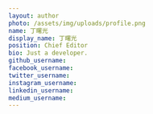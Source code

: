 ```yaml
---
layout: author
photo: /assets/img/uploads/profile.png
name: 丁曙光
display_name: 丁曙光
position: Chief Editor
bio: Just a developer.
github_username:
facebook_username:
twitter_username:
instagram_username:
linkedin_username:
medium_username: 
---
```


